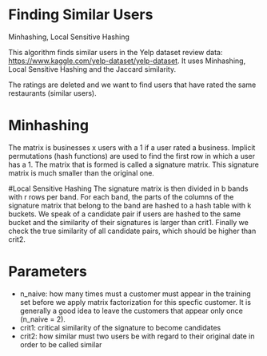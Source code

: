 # Finding Similar Users
Minhashing, Local Sensitive Hashing

This algorithm finds similar users in the Yelp dataset review data: https://www.kaggle.com/yelp-dataset/yelp-dataset. It uses Minhashing, Local Sensitive Hashing and the Jaccard similarity.

The ratings are deleted and we want to find users that have rated the same restaurants (similar users). 

# Minhashing 
The matrix is businesses x users with a 1 if a user rated a business. Implicit permutations (hash functions) are used to find the first row in which a user has a 1. The matrix that is formed is called a signature matrix. This signature matrix is much smaller than the original one. 

#Local Sensitive Hashing
The signature matrix is then divided in b bands with r rows per band. For each band, the parts of the columns of the signature matrix that belong to the band are hashed to a hash table with k buckets. We speak of a candidate pair if users are hashed to the same bucket and the similarity of their signatures is larger than crit1. Finally we check the true similarity of all candidate pairs, which should be higher than crit2. 


# Parameters

- n_naive: how many times must a customer must appear in the training set before we apply matrix factorization for this specfic customer.    It is generally a good idea to leave the customers that appear only once (n_naive = 2). 
- crit1: critical similarity of the signature to become candidates
- crit2: how similar must two users be with regard to their original date in order to be called similar
 
